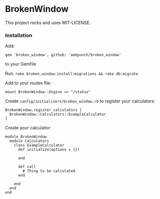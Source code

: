 # BrokenWindow

This project rocks and uses MIT-LICENSE.

### Installation

Add:

```
gem 'broken_window', github: 'webpunch/broken_window'
```

to your Gemfile

Run: `rake broken_window:install:migrations && rake db:migrate`

Add to your routes file:

```
mount BrokenWindow::Engine => "/status"
```

Create `config/initializers/broken_window.rb` to register your calculators:

```
BrokenWindow.register_calculators [
  BrokenWindow::Calculators::ExampleCalculator
]
```

Create your calculator:


```
module BrokenWindow
  module Calculators
    class ExampleCalculator
      def initialize(options = {})

      end

      def call
        # Thing to be calculated
      end

    end
  end
end
```
